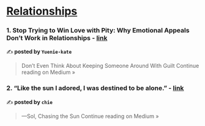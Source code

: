 
<h1><a href=https://medium.com/tag/relationships/recommended target="_blank" rel="noopener noreferrer">Relationships</a></h1>
<h3>1. Stop Trying to Win Love with Pity: Why Emotional Appeals Don’t Work in Relationships - <a href="https://medium.com/@yuenie9928kate/stop-trying-to-win-love-with-pity-why-emotional-appeals-dont-work-in-relationships-789ee0939f0e?source=rss------relationships-5" target="_blank" rel="noopener noreferrer">link</a></h3>

✍️ **posted by `Yuenie-kate`**

<blockquote>Don’t Even Think About Keeping Someone Around With Guilt
Continue reading on Medium »</blockquote>

<h3>2. “Like the sun I adored, I was destined to be alone.” - <a href="https://medium.com/@borromeotyra9/like-the-sun-i-adored-i-was-destined-to-be-alone-5400bd5c4e6a?source=rss------relationships-5" target="_blank" rel="noopener noreferrer">link</a></h3>

✍️ **posted by `chie`**

<blockquote>—Sol, Chasing the Sun
Continue reading on Medium »</blockquote>

